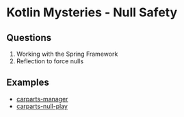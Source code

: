 # Kotlin Mysteries - Null Safety

## Questions

1.  Working with the Spring Framework
2.  Reflection to force nulls

## Examples

* [carparts-manager](carparts-manager)
* [carparts-null-play](carparts-null-play)
